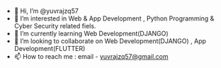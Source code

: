 - 👋 Hi, I’m @yuvrajzq57
- 👀 I’m interested in Web & App Development , Python Programming & Cyber Security related fiels.
- 🌱 I’m currently learning Web Development(DJANGO) 
- 💞️ I’m looking to collaborate on Web Development(DJANGO) , App Development(FLUTTER)
- 📫 How to reach me : email - yuvrajzq57@gmail.com

<!---
yuvrajzq57/yuvrajzq57 is a ✨ special ✨ repository because its `README.md` (this file) appears on your GitHub profile.
You can click the Preview link to take a look at your changes.
--->
